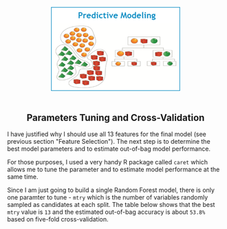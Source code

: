 
<center><img src="predictive-modeling.png" alt="logo" width="300"></center>

<br>

<center><h2>Parameters Tuning and Cross-Validation</h2></center>

I have justified why I should use all 13 features for the final model 
(see previous section "Feature Selection"). The next step is to determine the best 
model parameters and to estimate out-of-bag model performance.

For those purposes, I used a very handy R package called ```caret``` which
allows me to tune the parameter and to estimate model performance at the same time.

Since I am just going to build a single Random Forest model, there is only one paramter
to tune - ```mtry``` which is the number of variables randomly sampled 
as candidates at each split. The table below shows that the best ```mtry``` value 
is ```13``` and the estimated out-of-bag accuracy is about ```53.8%``` based on
five-fold cross-validation.

